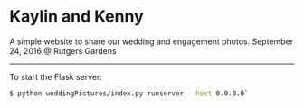 # Kaylin and Kenny

A simple website to share our wedding and engagement photos.
September 24, 2016 @ Rutgers Gardens

------------------

To start the Flask server: 
```sh
$ python weddingPictures/index.py runserver --host 0.0.0.0`
```